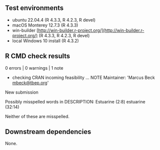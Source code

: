 ## Test environments

* ubuntu 22.04.4 (R 4.3.3, R 4.2.3, R devel)
* macOS Monterey 12.7.3 (R 4.3.3)
* win-builder [http://win-builder.r-project.org/](http://win-builder.r-project.org/) (R 4.3.3, R 4.2.3, R devel)
* local Windows 10 install (R 4.3.2)

## R CMD check results

0 errors | 0 warnings | 1 note

* checking CRAN incoming feasibility ... NOTE
Maintainer: 'Marcus Beck <mbeck@tbep.org>'

New submission

Possibly misspelled words in DESCRIPTION:
  Estuarine (2:8)
  estuarine (32:14)
  
Neither of these are misspelled.

## Downstream dependencies

None.